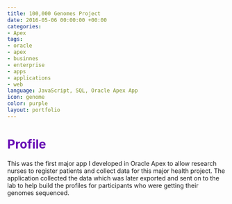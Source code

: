 ```yaml
---
title: 100,000 Genomes Project
date: 2016-05-06 00:00:00 +00:00
categories:
- Apex
tags:
- oracle
- apex
- businnes
- enterprise
- apps
- applications
- web
language: JavaScript, SQL, Oracle Apex App
icon: genome
color: purple
layout: portfolio
---
```


<h1 class="subtitle" style="color: rgb(103,7,180);">Profile</h1>

This was the first major app I developed in Oracle Apex to allow research nurses to register patients and collect data for this major health project. The application collected the data which was later exported and sent on to the lab to help build the profiles for participants who were getting their genomes sequenced.
